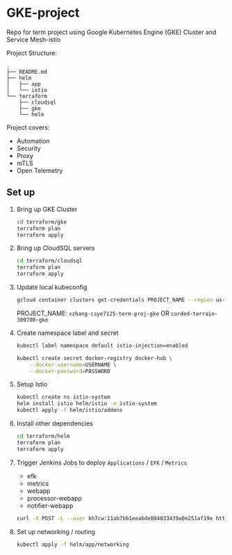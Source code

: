 # GKE-project
Repo for term project using Google Kubernetes Engine (GKE) Cluster and Service Mesh-istio

Project Structure:
```
.
├── README.md
├── helm
│   ├── app
│   └── istio
└── terraform
    ├── cloudsql
    ├── gke
    └── helm
```

Project covers:
- Automation
- Security
- Proxy
- mTLS
- Open Telemetry

## Set up

1. Bring up GKE Cluster

    ```bash
    cd terraform/gke
    terraform plan
    terraform apply
    ```

2. Bring up CloudSQL servers

    ```bash
    cd terraform/cloudsql
    terraform plan
    terraform apply
    ```

3. Update local kubeconfig

    ```bash
    gcloud container clusters get-credentials PROJECT_NAME --region us-east1
    ```

    PROJECT_NAME: `xzhang-csye7125-term-proj-gke` OR `corded-terrain-309700-gke`

4. Create namespace label and secret

    ```bash
    kubectl label namespace default istio-injection=enabled

    kubectl create secret docker-registry docker-hub \
        --docker-username=USERNAME \
        --docker-password=PASSWORD
    ```

5. Setup Istio
    ```bash
    kubectl create ns istio-system
    helm install istio helm/istio -n istio-system
    kubectl apply -f helm/istio/addons
    ```

6. Install other dependencies

    ```bash
    cd terraform/helm
    terraform plan
    terraform apply
    ```

7. Trigger Jenkins Jobs to deploy `Applications` / `EFK` / `Metrics`

    - efk
    - metrics
    - webapp
    - processor-webapp
    - notifier-webapp

    ```bash
    curl -X POST -L --user bh7cw:11ab7bb1eea6de884033439a0e251af19e https://jenkins.gke.prod.bh7cw.me/job/JOB_NAME/build
    ```

8. Set up networking / routing

    ```bash
    kubectl apply -f helm/app/networking
    ```